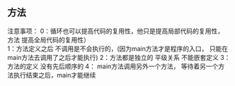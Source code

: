 ## 方法

注意事项：
			0：循环也可以提高代码的复用性，他只是提高局部代码的复用性， 方法 提高全局代码的复用性）	
			1：方法定义之后 不调用是不会执行的，(因为main方法才是程序的入口， 只能在main方法去调用了之后才能执行)
			2：方法都是独立的 平级关系 不能嵌套定义
			3：方法的定义 没有先后顺序的
			4： main方法调用另外一个方法， 等待着另一个方法执行结束之后，main才能继续


